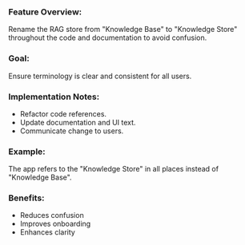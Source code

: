 ### Feature Overview:
Rename the RAG store from "Knowledge Base" to "Knowledge Store" throughout the code and documentation to avoid confusion.

### Goal:
Ensure terminology is clear and consistent for all users.

### Implementation Notes:
- Refactor code references.
- Update documentation and UI text.
- Communicate change to users.

### Example:
The app refers to the "Knowledge Store" in all places instead of "Knowledge Base".

### Benefits:
- Reduces confusion
- Improves onboarding
- Enhances clarity
